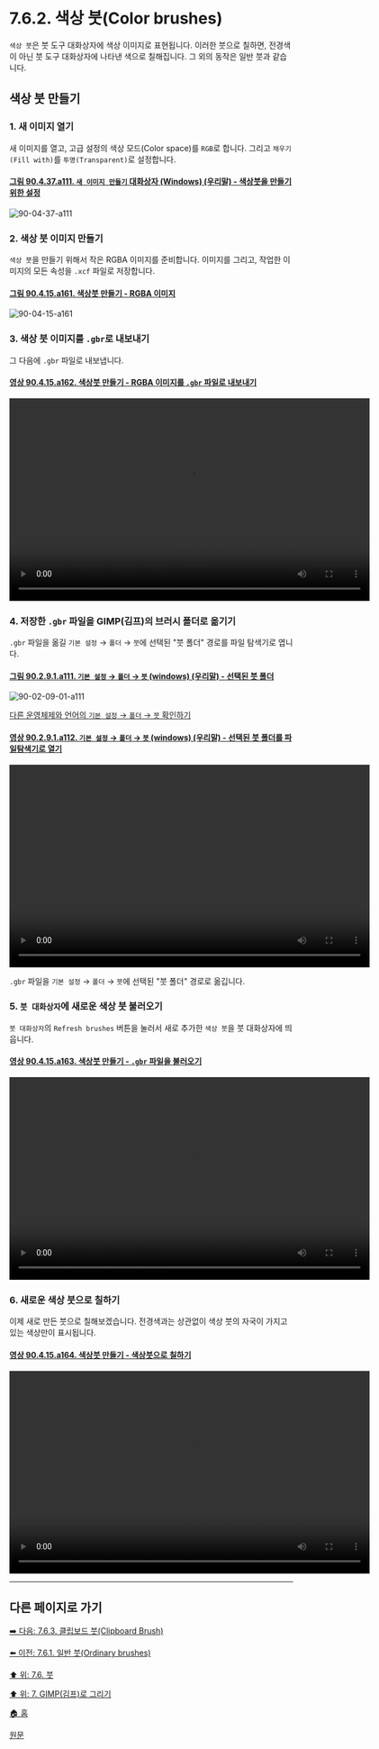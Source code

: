 # 7.6.2. 색상 붓(Color brushes)
`색상 붓`은 붓 도구 대화상자에 색상 이미지로 표현됩니다. 이러한 붓으로 칠하면, 전경색이 아닌 붓 도구 대화상자에 나타낸 색으로 칠해집니다. 그 외의 동작은 일반 붓과 같습니다.

## 색상 붓 만들기
### 1. 새 이미지 열기
새 이미지를 열고, 고급 설정의 색상 모드(Color space)를 `RGB`로 합니다. 그리고 `채우기(Fill with)`를 `투명(Transparent)`로 설정합니다.

<a id="90-04-37-a111"></a>

#### [그림 90.4.37.a111. `새 이미지 만들기` 대화상자 (Windows) (우리말) - 색상붓을 만들기 위한 설정](./90-04-37-create_a_new_image.md#90-04-37-a111)
![90-04-37-a111](https://github.com/wonder13662/gimp/assets/15767104/17dfd4b8-7373-4a92-838a-a853c07f1b44)

### 2. 색상 붓 이미지 만들기
`색상 붓`을 만들기 위해서 작은 RGBA 이미지를 준비합니다. 이미지를 그리고, 작업한 이미지의 모든 속성을 `.xcf` 파일로 저장합니다.

<a id="90-04-15-a161"></a>

#### [그림 90.4.15.a161. 색상붓 만들기 - RGBA 이미지](./90-04-15-brushes.md#90-04-15-a161)
![90-04-15-a161](https://github.com/wonder13662/gimp/assets/15767104/31d1859a-794e-4674-9142-0c331d2f9de0)

### 3. 색상 붓 이미지를 `.gbr`로 내보내기
그 다음에 `.gbr` 파일로 내보냅니다.

<a id="90-04-15-a162"></a>

#### [영상 90.4.15.a162. 색상붓 만들기 - RGBA 이미지를 `.gbr` 파일로 내보내기](./90-04-15-brushes.md#90-04-15-a162)
<video controls="controls" width="640" height="360" src="https://github.com/wonder13662/gimp/assets/15767104/dc1297a0-7e4b-47a3-b60a-21f90d9da2fe"></video>

### 4. 저장한 `.gbr` 파일을 GIMP(김프)의 브러시 폴더로 옮기기
`.gbr` 파일을 옮길 `기본 설정` → `폴더` → `붓`에 선택된 "붓 폴더" 경로를 파일 탐색기로 엽니다.

<a id="90-02-09-01-a111"></a>

#### [그림 90.2.9.1.a111. `기본 설정` → `폴더` → `붓` (windows) (우리말) - 선택된 붓 폴더](./90-02-09-01-brushes.md#90-02-09-01-a111)
![90-02-09-01-a111](https://github.com/wonder13662/gimp/assets/15767104/a9032345-5c9e-4bf3-b184-34a6de4bc5b9)

[다른 운영체제와 언어의 `기본 설정` → `폴더` → `붓` 확인하기](./90-02-09-01-brushes.md)

<a id="90-02-09-01-a112"></a>

#### [영상 90.2.9.1.a112. `기본 설정` → `폴더` → `붓` (windows) (우리말) - 선택된 붓 폴더를 파일탐색기로 열기](./90-02-09-01-brushes.md#90-02-09-01-a112)
<video controls="controls" width="640" height="360" src="https://github.com/wonder13662/gimp/assets/15767104/e16a09ae-d1fe-46a9-915c-4eb28bc95558"></video>

`.gbr` 파일을 `기본 설정` → `폴더` → `붓`에 선택된 "붓 폴더" 경로로 옮깁니다. 

### 5. `붓 대화상자`에 새로운 색상 붓 불러오기
`붓 대화상자`의 `Refresh brushes` 버튼을 눌러서 새로 추가한 `색상 붓`을 붓 대화상자에 띄웁니다.

<a id="90-04-15-a163"></a>

#### [영상 90.4.15.a163. 색상붓 만들기 - `.gbr` 파일을 불러오기](./90-04-15-brushes.md#90-04-15-a163)
<video controls="controls" width="640" height="360" src="https://github.com/wonder13662/gimp/assets/15767104/012bc61a-d955-42d3-99fa-d4b9297cfefa"></video>

### 6. 새로운 색상 붓으로 칠하기
이제 새로 만든 붓으로 칠해보겠습니다. 전경색과는 상관없이 색상 붓의 자국이 가지고 있는 색상만이 표시됩니다.

<a id="90-04-15-a164"></a>

#### [영상 90.4.15.a164. 색상붓 만들기 - 색상붓으로 칠하기](./90-04-15-brushes.md#90-04-15-a164)
<video controls="controls" width="640" height="360" src="https://github.com/wonder13662/gimp/assets/15767104/7162b436-f9c5-4b27-a706-9a7d8e59f383"></video>

***

## 다른 페이지로 가기
[➡️ 다음: 7.6.3. 클립보드 붓(Clipboard Brush)](./07-06-03-clipboard_brush.md)

[⬅️ 이전: 7.6.1. 일반 붓(Ordinary brushes)](./07-06-01-ordinary_brush.md)

[⬆️ 위: 7.6. 붓](./07-06-00-brushes.md)

[⬆️ 위: 7. GIMP(김프)로 그리기](./07-00-painting-with-gimp.md)

[🏠 홈](./00-home.md)

[원문](https://docs.gimp.org/2.10/ko/gimp-concepts-brushes.html)
